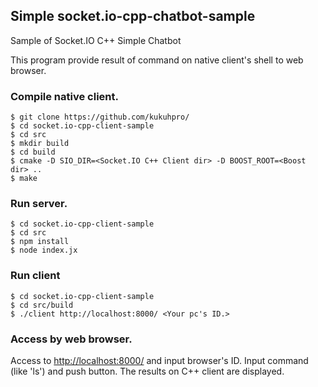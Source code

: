 ## Simple socket.io-cpp-chatbot-sample
Sample of Socket.IO C++ Simple Chatbot

This program provide result of command on native client's shell to web browser.

### Compile native client.

```
$ git clone https://github.com/kukuhpro/
$ cd socket.io-cpp-client-sample
$ cd src
$ mkdir build
$ cd build
$ cmake -D SIO_DIR=<Socket.IO C++ Client dir> -D BOOST_ROOT=<Boost dir> ..
$ make
```

### Run server.

```
$ cd socket.io-cpp-client-sample
$ cd src
$ npm install
$ node index.jx
```

### Run client

```
$ cd socket.io-cpp-client-sample
$ cd src/build
$ ./client http://localhost:8000/ <Your pc's ID.>
```

### Access by web browser.

Access to [http://localhost:8000/](http://localhost:8000/) and input browser's ID.
Input command (like 'ls') and push button.
The results on C++ client are displayed.
